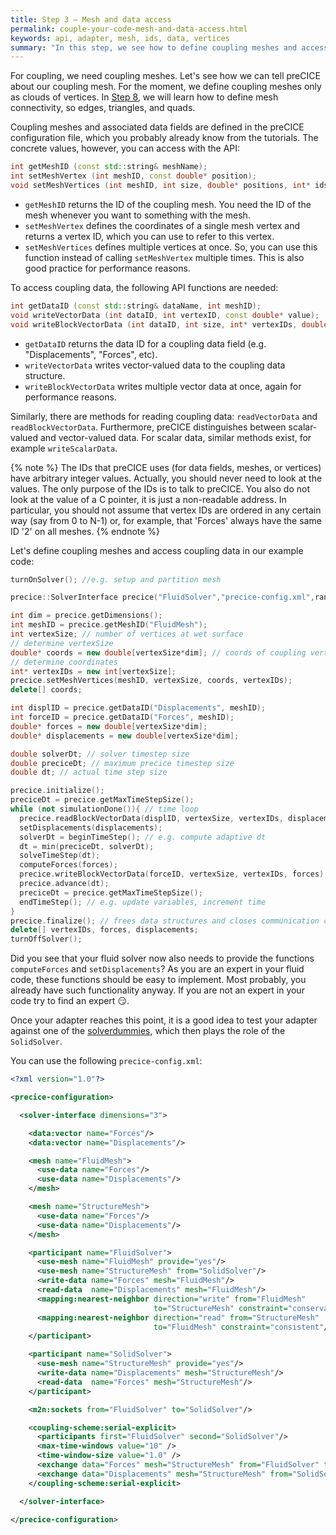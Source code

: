 ```yaml
---
title: Step 3 – Mesh and data access
permalink: couple-your-code-mesh-and-data-access.html
keywords: api, adapter, mesh, ids, data, vertices
summary: "In this step, we see how to define coupling meshes and access coupling data."
---
```


For coupling, we need coupling meshes. Let's see how we can tell preCICE about our coupling mesh. For the moment, we define coupling meshes only as clouds of vertices. In [Step 8](couple-your-code-defining-mesh-connectivity.html), we will learn how to define mesh connectivity, so edges, triangles, and quads.

Coupling meshes and associated data fields are defined in the preCICE configuration file, which you probably already know from the tutorials. The concrete values, however, you can access with the API:

```cpp
int getMeshID (const std::string& meshName);
int setMeshVertex (int meshID, const double* position);
void setMeshVertices (int meshID, int size, double* positions, int* ids);
```

* `getMeshID` returns the ID of the coupling mesh. You need the ID of the mesh whenever you want to something with the mesh.
* `setMeshVertex` defines the coordinates of a single mesh vertex and returns a vertex ID, which you can use to refer to this vertex.
* `setMeshVertices` defines multiple vertices at once. So, you can use this function instead of calling `setMeshVertex` multiple times. This is also good practice for performance reasons.

To access coupling data, the following API functions are needed:

```cpp
int getDataID (const std::string& dataName, int meshID);
void writeVectorData (int dataID, int vertexID, const double* value);
void writeBlockVectorData (int dataID, int size, int* vertexIDs, double* values);
```

* `getDataID` returns the data ID for a coupling data field (e.g. "Displacements", "Forces", etc).
* `writeVectorData` writes vector-valued data to the coupling data structure.
* `writeBlockVectorData` writes multiple vector data at once, again for performance reasons.

Similarly, there are methods for reading coupling data: `readVectorData` and `readBlockVectorData`. Furthermore,
preCICE distinguishes between scalar-valued and vector-valued data. For scalar data, similar methods exist, for example `writeScalarData`.

{% note %}
The IDs that preCICE uses (for data fields, meshes, or vertices) have arbitrary integer values. Actually, you should never need to look at the values. The only purpose of the IDs is to talk to preCICE. You also do not look at the value of a C pointer, it is just a non-readable address. In particular, you should not assume that vertex IDs are ordered in any certain way (say from 0 to N-1) or, for example, that 'Forces' always have the same ID '2' on all meshes.
{% endnote %}

Let's define coupling meshes and access coupling data in our example code:

```cpp
turnOnSolver(); //e.g. setup and partition mesh

precice::SolverInterface precice("FluidSolver","precice-config.xml",rank,size); // constructor

int dim = precice.getDimensions();
int meshID = precice.getMeshID("FluidMesh");
int vertexSize; // number of vertices at wet surface
// determine vertexSize
double* coords = new double[vertexSize*dim]; // coords of coupling vertices
// determine coordinates
int* vertexIDs = new int[vertexSize];
precice.setMeshVertices(meshID, vertexSize, coords, vertexIDs);
delete[] coords;

int displID = precice.getDataID("Displacements", meshID);
int forceID = precice.getDataID("Forces", meshID);
double* forces = new double[vertexSize*dim];
double* displacements = new double[vertexSize*dim];

double solverDt; // solver timestep size
double preciceDt; // maximum precice timestep size
double dt; // actual time step size

precice.initialize();
preciceDt = precice.getMaxTimeStepSize();
while (not simulationDone()){ // time loop
  precice.readBlockVectorData(displID, vertexSize, vertexIDs, displacements);
  setDisplacements(displacements);
  solverDt = beginTimeStep(); // e.g. compute adaptive dt
  dt = min(preciceDt, solverDt);
  solveTimeStep(dt);
  computeForces(forces);
  precice.writeBlockVectorData(forceID, vertexSize, vertexIDs, forces);
  precice.advance(dt);
  preciceDt = precice.getMaxTimeStepSize();
  endTimeStep(); // e.g. update variables, increment time
}
precice.finalize(); // frees data structures and closes communication channels
delete[] vertexIDs, forces, displacements;
turnOffSolver();
```

Did you see that your fluid solver now also needs to provide the functions `computeForces` and `setDisplacements`? As you are an expert in your fluid code, these functions should be easy to implement. Most probably, you already have such functionality anyway. If you are not an expert in your code try to find an expert :smirk:.

Once your adapter reaches this point, it is a good idea to test your adapter against one of the [solverdummies](couple-your-code-prerequisites#application-programming-interface), which then plays the role of the `SolidSolver`.

You can use the following `precice-config.xml`:

```xml
<?xml version="1.0"?>

<precice-configuration>

  <solver-interface dimensions="3">

    <data:vector name="Forces"/>
    <data:vector name="Displacements"/>

    <mesh name="FluidMesh">
      <use-data name="Forces"/>
      <use-data name="Displacements"/>
    </mesh>

    <mesh name="StructureMesh">
      <use-data name="Forces"/>
      <use-data name="Displacements"/>
    </mesh>

    <participant name="FluidSolver">
      <use-mesh name="FluidMesh" provide="yes"/>
      <use-mesh name="StructureMesh" from="SolidSolver"/>
      <write-data name="Forces" mesh="FluidMesh"/>
      <read-data  name="Displacements" mesh="FluidMesh"/>
      <mapping:nearest-neighbor direction="write" from="FluidMesh"
                                to="StructureMesh" constraint="conservative"/>
      <mapping:nearest-neighbor direction="read" from="StructureMesh"
                                to="FluidMesh" constraint="consistent"/>
    </participant>

    <participant name="SolidSolver">
      <use-mesh name="StructureMesh" provide="yes"/>
      <write-data name="Displacements" mesh="StructureMesh"/>
      <read-data  name="Forces" mesh="StructureMesh"/>
    </participant>

    <m2n:sockets from="FluidSolver" to="SolidSolver"/>

    <coupling-scheme:serial-explicit>
      <participants first="FluidSolver" second="SolidSolver"/>
      <max-time-windows value="10" />
      <time-window-size value="1.0" />
      <exchange data="Forces" mesh="StructureMesh" from="FluidSolver" to="SolidSolver"/>
      <exchange data="Displacements" mesh="StructureMesh" from="SolidSolver" to="FluidSolver"/>
    </coupling-scheme:serial-explicit>

  </solver-interface>

</precice-configuration>
```
